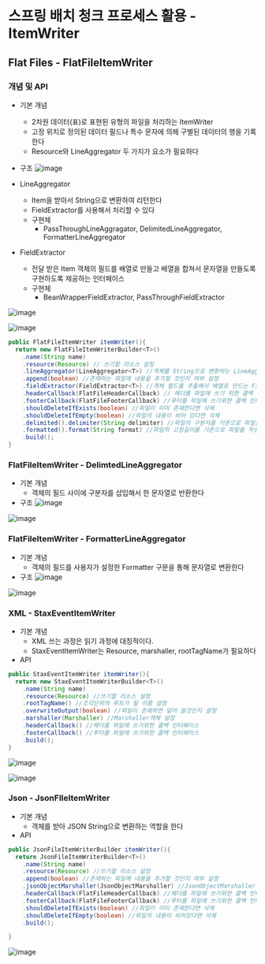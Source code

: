 # 스프링 배치 청크 프로세스 활용 - ItemWriter
## Flat Files - FlatFileItemWriter
### 개념 및 API
- 기본 개념
  - 2차원 데이터(표)로 표현된 유형의 파일을 처리하는 ItemWriter
  - 고정 위치로 정의된 데이터 필드나 특수 문자에 의해 구별된 데이터의 행을 기록한다
  - Resource와 LineAggregator 두 가지가 요소가 필요하다
- 구조
![image](https://user-images.githubusercontent.com/40031858/160731486-34a218e1-6d9f-45fa-9b82-36fd0a36ec79.png)

- LineAggregator
  - Item을 받아서 String으로 변환하여 리턴한다
  - FieldExtractor를 사용해서 처리할 수 있다
  - 구현체
    - PassThroughLineAggragator, DelimitedLineAggregator, FormatterLineAggregator
- FieldExtractor
  - 전달 받은 Item 객체의 필드를 배열로 만들고 배열을 합쳐서 문자열을 만들도록 구현하도록 제공하는 인터페이스
  - 구현체
    - BeanWrapperFieldExtractor, PassThroughFieldExtractor

![image](https://user-images.githubusercontent.com/40031858/160731624-69aa461d-7b50-49ea-a887-f681bc4c3b4e.png)

![image](https://user-images.githubusercontent.com/40031858/160731647-eeb1f7da-d695-4e80-993e-6b6912abc632.png)

```java
public FlatFileItemWriter itemWriter(){
  return new FlatFileItemWriterBuilder<T>()
    .name(String name)
    .resource(Resource) // 쓰기할 리소스 설정
    .lineAggregator(LineAggregator<T>) //객체를 String으로 변환하는 LineAggregator객체 설정
    .append(boolean) //존재하는 파일에 내용을 추가할 것인지 여부 설정
    .fieldExtractor(FieldExtractor<T>) //객체 필드를 추출해서 배열로 만드는 FieldExtractor 설정
    .headerCallback(FlatFileHeaderCallback) // 헤더를 파일에 쓰기 위한 콜백 인터페이스
    .footerCallback(FlatFileFooterCallback) //푸터를 파일에 쓰기위한 콜백 인터페이스
    .shouldDeleteIfExists(boolean) //파일이 이미 존재한다면 삭제
    .shouldDeleteIfEmpty(boolean) //파일의 내용이 비어 있다면 삭제
    .delimited().delimiter(String delimiter) //파일의 구분자를 기준으로 파일을 작성하도록 설정
    .formatted().format(String format) //파일의 고정길이를 기준으로 파일을 작성하도록 설정
    .build();
}
```
### FlatFileItemWriter - DelimtedLineAggregator
- 기본 개념
  - 객체의 필드 사이에 구분자를 삽입해서 한 문자열로 반환한다
- 구조
![image](https://user-images.githubusercontent.com/40031858/160732600-d4f354d6-6ddd-4180-ab95-bb7a40ae26c9.png)

![image](https://user-images.githubusercontent.com/40031858/160732632-8d5b9571-e527-4177-851b-09ff5134a73f.png)

### FlatFileItemWriter - FormatterLineAggregator
- 기본 개념
  - 객체의 필드를 사용자가 설정한 Formatter 구문을 통해 문자열로 변환한다
- 구조
![image](https://user-images.githubusercontent.com/40031858/160732732-c6d8feec-96c7-495c-8661-b731f43f59d1.png)

![image](https://user-images.githubusercontent.com/40031858/160732754-5d2d0678-d9a1-431a-ad37-d5612278d7c7.png)

### XML - StaxEventItemWriter
- 기본 개념
  - XML 쓰는 과정은 읽기 과정에 대칭적이다.
  - StaxEventItemWriter는 Resource, marshaller, rootTagName가 필요하다
- API
```java
public StaxEventItemWriter itemWriter(){
  return new StaxEventItemWriterBuilder<T>()
    .name(String name)
    .resource(Resource) //쓰기할 리소스 설정
    .rootTagName() //조각단위의 루트가 될 이름 설정
    .overwriteOutput(boolean) //파일이 존재하면 덮어 쓸것인지 설정
    .marshaller(Marshaller) //Marshaller객체 설정
    .headerCallback() //헤더를 파일에 쓰기위한 콜백 인터페이스
    .footerCallback() //푸터를 파일에 쓰기위한 콜백 인터페이스
    .build();
}
```
![image](https://user-images.githubusercontent.com/40031858/160735803-e0dc44b8-9046-464c-8baf-4d29ddd1f670.png)

![image](https://user-images.githubusercontent.com/40031858/160735835-4f7bd488-e058-4278-b870-d31f04773b14.png)

### Json - JsonFIleItemWriter
- 기본 개념
  - 객체를 받아 JSON String으로 변환하는 역할을 한다
- API
```java
public JsonFileItemWriterBuilder itemWriter(){
  return JsonFileItemWriterBuilder<T>()
    .name(String name)
    .resource(Resource) //쓰기할 리소스 설정
    .append(boolean) //존재하는 파일에 내용을 추가할 것인지 여부 설정
    .jsonObjectMarshaller(JsonObjectMarshaller) //JsonObjectMarshaller 객체 설정
    .headerCallback(FlatFileHeaderCallback) //헤더를 파일에 쓰기위한 콜백 인터페이스
    .footerCallback(FlatFileFooterCallback) //푸터를 파일에 쓰기위한 콜백 인터페이스
    .shouldDeleteIfExists(boolean) //파일이 이미 존재한다면 삭제
    .shouldDeleteIfEmpty(boolean) //파일의 내용이 비어있다면 삭제
    .build();

}
```

![image](https://user-images.githubusercontent.com/40031858/160747674-bf6fa68a-54a1-44f5-931f-22c1fd9d2672.png)